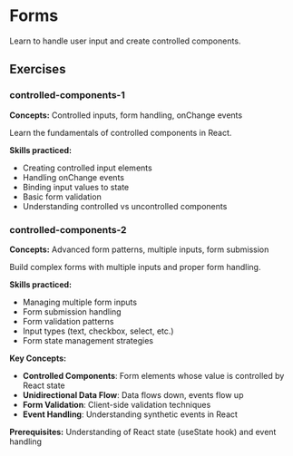 # Forms

Learn to handle user input and create controlled components.

## Exercises

### controlled-components-1
**Concepts:** Controlled inputs, form handling, onChange events

Learn the fundamentals of controlled components in React.

**Skills practiced:**
- Creating controlled input elements
- Handling onChange events
- Binding input values to state
- Basic form validation
- Understanding controlled vs uncontrolled components

### controlled-components-2
**Concepts:** Advanced form patterns, multiple inputs, form submission

Build complex forms with multiple inputs and proper form handling.

**Skills practiced:**
- Managing multiple form inputs
- Form submission handling
- Form validation patterns
- Input types (text, checkbox, select, etc.)
- Form state management strategies

**Key Concepts:**
- **Controlled Components**: Form elements whose value is controlled by React state
- **Unidirectional Data Flow**: Data flows down, events flow up
- **Form Validation**: Client-side validation techniques
- **Event Handling**: Understanding synthetic events in React

**Prerequisites:** Understanding of React state (useState hook) and event handling